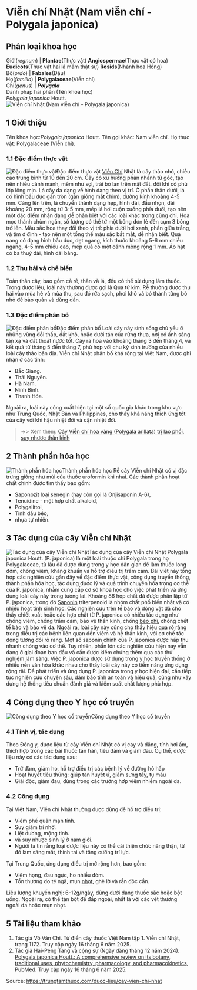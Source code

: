 # Viễn chí Nhật (Nam viễn chí - Polygala japonica)

Phân loại khoa học  
---  
Giới(_regnum_) |  **Plantae**(Thực vật) **Angiospermae**(Thực vật có hoa) **Eudicots**(Thực vật hai lá mầm thật sự) **Rosids**(Nhánh hoa Hồng)  
Bộ(_ordo_) | **Fabales**(Đậu)  
Họ(_familia_) | **Polygalaceae**(Viễn chí)  
Chi(_genus_) | **_Polygala_**  
Danh pháp hai phần (Tên khoa học)  
_Polygala japonica_ Houtt.  
![Viễn chí Nhật \(Nam viễn chí - Polygala japonica\)](https://trungtamthuoc.com/images/others/vien-chi-nhat-7868.jpg)
##  1 Giới thiệu
Tên khoa học:_Polygala japonica_ Houtt.
Tên gọi khác: Nam viễn chí.
Họ thực vật: Polygalaceae (Viễn chí).
### 1.1 Đặc điểm thực vật
![Đặc điểm thực vật](https://trungtamthuoc.com/images/item/vien-chi-nhat-0.jpg)Đặc điểm thực vật
[Viễn Chí](https://trungtamthuoc.com/duoc-lieu/vien-chi "Viễn Chí") Nhật là cây thảo nhỏ, chiều cao trung bình từ 10 đến 20 cm. Cây có xu hướng phân nhánh từ gốc, tạo nên nhiều cành mảnh, mềm như sợi, trải bò lan trên mặt đất, đôi khi có phủ lớp lông mịn.
Lá cây đa dạng về hình dạng theo vị trí. Ở phần thân dưới, lá có hình bầu dục gần tròn (gần giống mắt chim), đường kính khoảng 4-5 mm. Càng lên trên, lá chuyển thành dạng hẹp, hình dải, đầu nhọn, dài khoảng 20 mm, rộng từ 3-5 mm, mép lá hơi cuộn xuống phía dưới, tạo nên một đặc điểm nhận dạng dễ phân biệt với các loài khác trong cùng chi.
Hoa mọc thành chùm ngắn, số lượng có thể từ một bông đơn lẻ đến cụm 3 bông trở lên. Màu sắc hoa thay đổi theo vị trí: phía dưới hơi xanh, phần giữa trắng, và tím ở đỉnh - tạo nên một tổng thể màu sắc bắt mắt, dễ nhận biết. Quả nang có dạng hình bầu dục, dẹt ngang, kích thước khoảng 5-6 mm chiều ngang, 4-5 mm chiều cao, mép quả có một cánh mỏng rộng 1 mm. Áo hạt có ba thuỳ dài, hình dải băng.
### 1.2 Thu hái và chế biến
Toàn thân cây, bao gồm cả rễ, thân và lá, đều có thể sử dụng làm thuốc. Trong dược liệu, loài này thường được gọi là Qua tử kim. Rễ thường được thu hái vào mùa hè và mùa thu, sau đó rửa sạch, phơi khô và bó thành từng bó nhỏ để bảo quản và dùng dần.
### 1.3 Đặc điểm phân bố
![Đặc điểm phân bố](https://trungtamthuoc.com/images/item/vien-chi-nhat-1.jpg)Đặc điểm phân bố
Loài cây này sinh sống chủ yếu ở những vùng đồi thấp, đất khô, hoặc dưới tán của rừng thưa, nơi có ánh sáng tán xạ và đất thoát nước tốt. Cây ra hoa vào khoảng tháng 3 đến tháng 4, và kết quả từ tháng 5 đến tháng 7, phù hợp với chu kỳ sinh trưởng của nhiều loài cây thảo bản địa.
Viễn chí Nhật phân bố khá rộng tại Việt Nam, được ghi nhận ở các tỉnh:
  * Bắc Giang.
  * Thái Nguyên.
  * Hà Nam.
  * Ninh Bình.
  * Thanh Hóa.


Ngoài ra, loài này cũng xuất hiện tại một số quốc gia khác trong khu vực như Trung Quốc, Nhật Bản và Philippines, cho thấy khả năng thích ứng tốt của cây với khí hậu nhiệt đới và cận nhiệt đới.
> =>> Xem thêm: [Cây Viễn chí hoa vàng (Polygala arillata) trị lao phổi, suy nhược thần kinh](https://trungtamthuoc.com/duoc-lieu/cay-vien-chi-duoi-vang)
##  2 Thành phần hóa học
![Thành phần hóa học](https://trungtamthuoc.com/images/item/vien-chi-nhat-2.jpg)Thành phần hóa học
Rễ cây Viễn chí Nhật có vị đặc trưng giống như mùi của thuốc uroformin khi nhai. Các thành phần hoạt chất chính được tìm thấy bao gồm:
  * Saponozit loại senegin (hay còn gọi là Onjisaponin A-6),
  * Tenuidine - một hợp chất alkaloid,
  * Polygalittol,
  * Tinh dầu béo,
  * nhựa tự nhiên.


##  3 Tác dụng của cây Viễn chí Nhật
![Tác dụng của cây Viễn chí Nhật](https://trungtamthuoc.com/images/item/vien-chi-nhat-3.jpg)Tác dụng của cây Viễn chí Nhật
Polygala japonica Houtt. (P. japonica) là một loài thuộc chi Polygala trong họ Polygalaceae, từ lâu đã được dùng trong y học dân gian để làm thuốc long đờm, chống viêm, kháng khuẩn và hỗ trợ điều trị trầm cảm. Bài viết này tổng hợp các nghiên cứu gần đây về đặc điểm thực vật, công dụng truyền thống, thành phần hóa học, tác dụng dược lý và quá trình chuyển hóa trong cơ thể của P. japonica, nhằm cung cấp cơ sở khoa học cho việc phát triển và ứng dụng loài cây này trong tương lai.
Khoảng 86 hợp chất đã được phân lập từ P. japonica, trong đó [Saponin](https://trungtamthuoc.com/hoat-chat/saponin "Saponin") triterpenoid là nhóm chất phổ biến nhất và có nhiều hoạt tính sinh học. Các nghiên cứu trên tế bào và động vật đã cho thấy chiết xuất hoặc các hợp chất từ P. japonica có nhiều tác dụng như chống viêm, chống trầm cảm, bảo vệ thần kinh, chống [béo phì](https://trungtamthuoc.com/bai-viet/benh-beo-phi "béo phì"), chống chết tế bào và bảo vệ da.
Ngoài ra, loài cây này cũng cho thấy hiệu quả rõ ràng trong điều trị các bệnh liên quan đến viêm và hệ thần kinh, với cơ chế tác động tương đối rõ ràng. Một số saponin chính của P. japonica được hấp thu nhanh chóng vào cơ thể. Tuy nhiên, phần lớn các nghiên cứu hiện nay vẫn đang ở giai đoạn ban đầu và cần được kiểm chứng thêm qua các thử nghiệm lâm sàng.
Việc P. japonica được sử dụng trong y học truyền thống ở nhiều nền văn hóa khác nhau cho thấy loài cây này có tiềm năng ứng dụng rộng rãi. Để phát triển và ứng dụng P. japonica trong y học hiện đại, cần tiếp tục nghiên cứu chuyên sâu, đảm bảo tính an toàn và hiệu quả, cũng như xây dựng hệ thống tiêu chuẩn đánh giá và kiểm soát chất lượng phù hợp.
##  4 Công dụng theo Y học cổ truyền
![Công dụng theo Y học cổ truyền](https://trungtamthuoc.com/images/item/vien-chi-nhat-4.jpg)Công dụng theo Y học cổ truyền
### 4.1 Tính vị, tác dụng
Theo Đông y, dược liệu từ cây Viễn chí Nhật có vị cay và đắng, tính hơi ấm, thích hợp trong các bài thuốc tán hàn, tiêu đàm và giảm đau. Cụ thể, dược liệu này có các tác dụng sau:
  * Trừ đàm, giảm ho, hỗ trợ điều trị các bệnh lý về đường hô hấp
  * Hoạt huyết tiêu thũng: giúp tan huyết ứ, giảm sưng tấy, tụ máu
  * Giải độc, giảm đau, dùng trong các trường hợp viêm nhiễm ngoài da.


### 4.2 Công dụng
Tại Việt Nam, Viễn chí Nhật thường được dùng để hỗ trợ điều trị:
  * Viêm phế quản mạn tính.
  * Suy giảm trí nhớ.
  * Liệt dương, mộng tinh.
  * và suy nhược sinh lý ở nam giới.
  * Người ta tin rằng loại dược liệu này có thể cải thiện chức năng thận, từ đó làm sáng mắt, thính tai và tăng cường trí lực.


Tại Trung Quốc, ứng dụng điều trị mở rộng hơn, bao gồm:
  * Viêm họng, đau ngực, ho nhiều đờm.
  * Tổn thương do té ngã, mụn [nhọt](https://trungtamthuoc.com/bai-viet/nhot "nhọt"), ghẻ lở và rắn độc cắn.


Liều lượng khuyến nghị: 6-12g/ngày, dùng dưới dạng thuốc sắc hoặc bột uống. Ngoài ra, có thể tán bột để đắp ngoài, nhất là với các vết thương ngoài da hoặc mụn nhọt.
##  5 Tài liệu tham khảo
  1. Tác giả Võ Văn Chi. Từ điển cây thuốc Việt Nam tập 1. Viễn chí Nhật, trang 1172. Truy cập ngày 16 tháng 6 năm 2025.
  2. Tác giả Hai-Peng Tang và cộng sự (Ngày đăng tháng 12 năm 2024). [Polygala japonica Houtt.: A comprehensive review on its botany, traditional uses, phytochemistry, pharmacology, and pharmacokinetics](https://pubmed.ncbi.nlm.nih.gov/39326795/), PubMed. Truy cập ngày 16 tháng 6 năm 2025.




Source: https://trungtamthuoc.com/duoc-lieu/cay-vien-chi-nhat